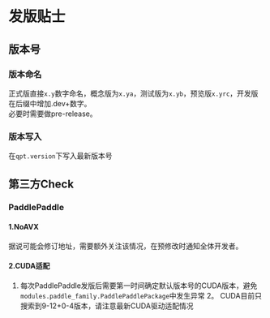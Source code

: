 # 发版贴士

## 版本号
### 版本命名
正式版直接`x.y`数字命名，概念版为`x.ya`，测试版为`x.yb`，预览版`x.yrc`，开发版在后缀中增加.dev+数字。  
必要时需要做pre-release。
### 版本写入
在`qpt.version`下写入最新版本号
## 第三方Check
### PaddlePaddle
#### 1.NoAVX
据说可能会修订地址，需要额外关注该情况，在预修改时通知全体开发者。
#### 2.CUDA适配
1. 每次PaddlePaddle发版后需要第一时间确定默认版本号的CUDA版本，避免`modules.paddle_family.PaddlePaddlePackage`中发生异常
2。 CUDA目前只搜索到9-12+0-4版本，请注意最新CUDA驱动适配情况